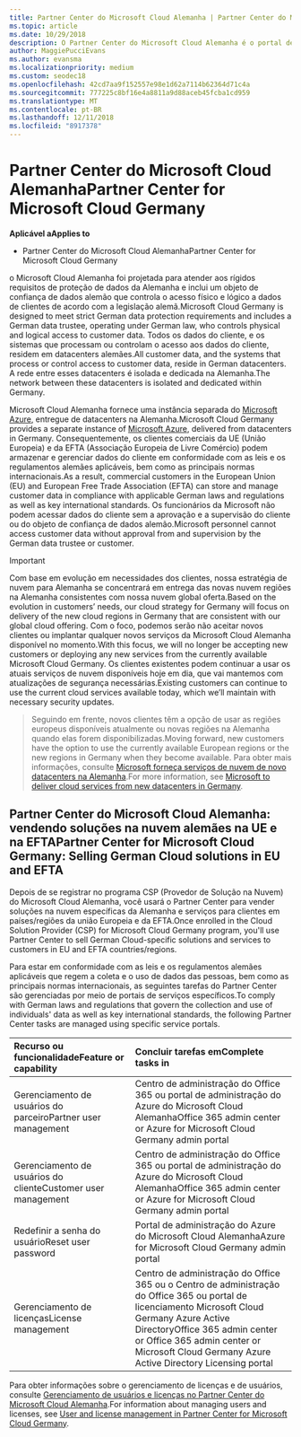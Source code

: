 ```yaml
---
title: Partner Center do Microsoft Cloud Alemanha | Partner Center do Microsoft Cloud Alemanha
ms.topic: article
ms.date: 10/29/2018
description: O Partner Center do Microsoft Cloud Alemanha é o portal de negócios para parceiros da Microsoft que querem oferecer soluções na nuvem da Microsoft para clientes em países da UE e da EFTA.
author: MaggiePucciEvans
ms.author: evansma
ms.localizationpriority: medium
ms.custom: seodec18
ms.openlocfilehash: 42cd7aa9f152557e98e1d62a7114b62364d71c4a
ms.sourcegitcommit: 777225c8bf16e4a8811a9d88aceb45fcba1cd959
ms.translationtype: MT
ms.contentlocale: pt-BR
ms.lasthandoff: 12/11/2018
ms.locfileid: "8917378"
---
```

# <a name="partner-center-for-microsoft-cloud-germany"></a><span data-ttu-id="326f3-103">Partner Center do Microsoft Cloud Alemanha</span><span class="sxs-lookup"><span data-stu-id="326f3-103">Partner Center for Microsoft Cloud Germany</span></span>

**<span data-ttu-id="326f3-104">Aplicável a</span><span class="sxs-lookup"><span data-stu-id="326f3-104">Applies to</span></span>**

-  <span data-ttu-id="326f3-105">Partner Center do Microsoft Cloud Alemanha</span><span class="sxs-lookup"><span data-stu-id="326f3-105">Partner Center for Microsoft Cloud Germany</span></span>

<span data-ttu-id="326f3-106">o Microsoft Cloud Alemanha foi projetada para atender aos rígidos requisitos de proteção de dados da Alemanha e inclui um objeto de confiança de dados alemão que controla o acesso físico e lógico a dados de clientes de acordo com a legislação alemã.</span><span class="sxs-lookup"><span data-stu-id="326f3-106">Microsoft Cloud Germany is designed to meet strict German data protection requirements and includes a German data trustee, operating under German law, who controls physical and logical access to customer data.</span></span> <span data-ttu-id="326f3-107">Todos os dados do cliente, e os sistemas que processam ou controlam o acesso aos dados do cliente, residem em datacenters alemães.</span><span class="sxs-lookup"><span data-stu-id="326f3-107">All customer data, and the systems that process or control access to customer data, reside in German datacenters.</span></span> <span data-ttu-id="326f3-108">A rede entre esses datacenters é isolada e dedicada na Alemanha.</span><span class="sxs-lookup"><span data-stu-id="326f3-108">The network between these datacenters is isolated and dedicated within Germany.</span></span>

<span data-ttu-id="326f3-109">Microsoft Cloud Alemanha fornece uma instância separada do [Microsoft Azure](https://go.microsoft.com/fwlink/?linkid=847992), entregue de datacenters na Alemanha.</span><span class="sxs-lookup"><span data-stu-id="326f3-109">Microsoft Cloud Germany provides a separate instance of [Microsoft Azure](https://go.microsoft.com/fwlink/?linkid=847992), delivered from datacenters in Germany.</span></span> <span data-ttu-id="326f3-110">Consequentemente, os clientes comerciais da UE (União Europeia) e da EFTA (Associação Europeia de Livre Comércio) podem armazenar e gerenciar dados do cliente em conformidade com as leis e os regulamentos alemães aplicáveis, bem como as principais normas internacionais.</span><span class="sxs-lookup"><span data-stu-id="326f3-110">As a result, commercial customers in the European Union (EU) and European Free Trade Association (EFTA) can store and manage customer data in compliance with applicable German laws and regulations as well as key international standards.</span></span> <span data-ttu-id="326f3-111">Os funcionários da Microsoft não podem acessar dados do cliente sem a aprovação e a supervisão do cliente ou do objeto de confiança de dados alemão.</span><span class="sxs-lookup"><span data-stu-id="326f3-111">Microsoft personnel cannot access customer data without approval from and supervision by the German data trustee or customer.</span></span>

>[!IMPORTANT]
><span data-ttu-id="326f3-112">Com base em evolução em necessidades dos clientes, nossa estratégia de nuvem para Alemanha se concentrará em entrega das novas nuvem regiões na Alemanha consistentes com nossa nuvem global oferta.</span><span class="sxs-lookup"><span data-stu-id="326f3-112">Based on the evolution in customers’ needs, our cloud strategy for Germany will focus on delivery of the new cloud regions in Germany that are consistent with our global cloud offering.</span></span> <span data-ttu-id="326f3-113">Com o foco, podemos serão não aceitar novos clientes ou implantar qualquer novos serviços da Microsoft Cloud Alemanha disponível no momento.</span><span class="sxs-lookup"><span data-stu-id="326f3-113">With this focus, we will no longer be accepting new customers or deploying any new services from the currently available Microsoft Cloud Germany.</span></span> <span data-ttu-id="326f3-114">Os clientes existentes podem continuar a usar os atuais serviços de nuvem disponíveis hoje em dia, que vai mantemos com atualizações de segurança necessárias.</span><span class="sxs-lookup"><span data-stu-id="326f3-114">Existing customers can continue to use the current cloud services available today, which we’ll maintain with necessary security updates.</span></span> 

><span data-ttu-id="326f3-115">Seguindo em frente, novos clientes têm a opção de usar as regiões europeus disponíveis atualmente ou novas regiões na Alemanha quando elas forem disponibilizadas.</span><span class="sxs-lookup"><span data-stu-id="326f3-115">Moving forward, new customers have the option to use the currently available European regions or the new regions in Germany when they become available.</span></span> <span data-ttu-id="326f3-116">Para obter mais informações, consulte [Microsoft forneça serviços de nuvem de novo datacenters na Alemanha](https://news.microsoft.com/europe/2018/08/31/microsoft-to-deliver-cloud-services-from-new-datacentres-in-germany-in-2019-to-meet-evolving-customer-needs/).</span><span class="sxs-lookup"><span data-stu-id="326f3-116">For more information, see [Microsoft to deliver cloud services from new datacenters in Germany](https://news.microsoft.com/europe/2018/08/31/microsoft-to-deliver-cloud-services-from-new-datacentres-in-germany-in-2019-to-meet-evolving-customer-needs/).</span></span> 


## <a name="partner-center-for-microsoft-cloud-germany-selling-german-cloud-solutions-in-eu-and-efta"></a><span data-ttu-id="326f3-117">Partner Center do Microsoft Cloud Alemanha: vendendo soluções na nuvem alemães na UE e na EFTA</span><span class="sxs-lookup"><span data-stu-id="326f3-117">Partner Center for Microsoft Cloud Germany: Selling German Cloud solutions in EU and EFTA</span></span>

<span data-ttu-id="326f3-118">Depois de se registrar no programa CSP (Provedor de Solução na Nuvem) do Microsoft Cloud Alemanha, você usará o Partner Center para vender soluções na nuvem específicas da Alemanha e serviços para clientes em países/regiões da união Europeia e da EFTA.</span><span class="sxs-lookup"><span data-stu-id="326f3-118">Once enrolled in the Cloud Solution Provider (CSP) for Microsoft Cloud Germany program, you'll use Partner Center to sell German Cloud-specific solutions and services to customers in EU and EFTA countries/regions.</span></span> 

<span data-ttu-id="326f3-119">Para estar em conformidade com as leis e os regulamentos alemães aplicáveis que regem a coleta e o uso de dados das pessoas, bem como as principais normas internacionais, as seguintes tarefas do Partner Center são gerenciadas por meio de portais de serviços específicos.</span><span class="sxs-lookup"><span data-stu-id="326f3-119">To comply with German laws and regulations that govern the collection and use of individuals' data as well as key international standards, the following Partner Center tasks are managed using specific service portals.</span></span> 

<span data-ttu-id="326f3-120">Recurso ou funcionalidade</span><span class="sxs-lookup"><span data-stu-id="326f3-120">Feature or capability</span></span> | <span data-ttu-id="326f3-121">Concluir tarefas em</span><span class="sxs-lookup"><span data-stu-id="326f3-121">Complete tasks in</span></span>
:--- | :---
<span data-ttu-id="326f3-122">Gerenciamento de usuários do parceiro</span><span class="sxs-lookup"><span data-stu-id="326f3-122">Partner user management</span></span> | <span data-ttu-id="326f3-123">Centro de administração do Office 365 ou portal de administração do Azure do Microsoft Cloud Alemanha</span><span class="sxs-lookup"><span data-stu-id="326f3-123">Office 365 admin center or Azure for Microsoft Cloud Germany admin portal</span></span>
<span data-ttu-id="326f3-124">Gerenciamento de usuários do cliente</span><span class="sxs-lookup"><span data-stu-id="326f3-124">Customer user management</span></span> | <span data-ttu-id="326f3-125">Centro de administração do Office 365 ou portal de administração do Azure do Microsoft Cloud Alemanha</span><span class="sxs-lookup"><span data-stu-id="326f3-125">Office 365 admin center or Azure for Microsoft Cloud Germany admin portal</span></span>
<span data-ttu-id="326f3-126">Redefinir a senha do usuário</span><span class="sxs-lookup"><span data-stu-id="326f3-126">Reset user password</span></span> | <span data-ttu-id="326f3-127">Portal de administração do Azure do Microsoft Cloud Alemanha</span><span class="sxs-lookup"><span data-stu-id="326f3-127">Azure for Microsoft Cloud Germany admin portal</span></span>
<span data-ttu-id="326f3-128">Gerenciamento de licenças</span><span class="sxs-lookup"><span data-stu-id="326f3-128">License management</span></span> | <span data-ttu-id="326f3-129">Centro de administração do Office 365 ou o Centro de administração do Office 365 ou portal de licenciamento Microsoft Cloud Germany Azure Active Directory</span><span class="sxs-lookup"><span data-stu-id="326f3-129">Office 365 admin center or Office 365 admin center or Microsoft Cloud Germany Azure Active Directory Licensing portal</span></span>


<span data-ttu-id="326f3-130">Para obter informações sobre o gerenciamento de licenças e de usuários, consulte [Gerenciamento de usuários e licenças no Partner Center do Microsoft Cloud Alemanha](user-management-in-partner-center-for-microsoft-cloud-germany.md).</span><span class="sxs-lookup"><span data-stu-id="326f3-130">For information about managing users and licenses, see [User and license management in Partner Center for Microsoft Cloud Germany](user-management-in-partner-center-for-microsoft-cloud-germany.md).</span></span>


